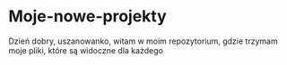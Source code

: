 # Moje-nowe-projekty
Dzień dobry, uszanowanko, witam w moim repozytorium, gdzie trzymam moje pliki, które są widoczne dla każdego
